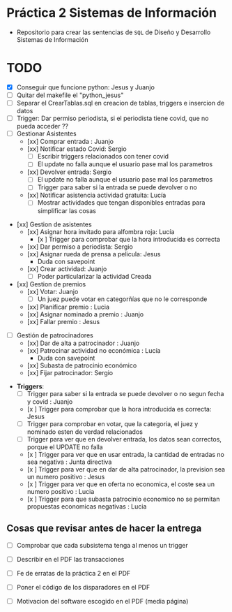 # Práctica 2 Sistemas de Información

* Repositorio para crear las sentencias de `SQL` de Diseño y Desarrollo Sistemas de Información

# TODO

* [x] Conseguir que funcione python: Jesus y Juanjo
* [ ] Quitar del makefile el "python_jesus"
* [ ] Separar el CrearTablas.sql en creacion de tablas, triggers e insercion de datos
* [ ] Trigger: Dar permiso periodista, si el periodista tiene covid, que no pueda acceder ??
* [ ] Gestionar Asistentes
    * [xx] Comprar entrada : Juanjo
    * [xx] Notificar estado Covid: Sergio
        * [ ] Escribir triggers relacionados con tener covid
        * [ ] El update no falla aunque el usuario pase mal los parametros
    * [xx] Devolver entrada: Sergio
        * [ ] El update no falla aunque el usuario pase mal los parametros
        * [ ] Trigger para saber si la entrada se puede devolver o no
    * [xx] Notificar asistencia actividad gratuita: Lucía
        * [ ] Mostrar actividades que tengan disponibles entradas para simplificar las cosas
* [xx] Gestion de asistentes
    * [xx] Asignar hora invitado para alfombra roja: Lucía
        * [x ] Trigger para comprobar que la hora introducida es correcta
    * [xx] Dar permiso a periodista: Sergio
    * [xx] Asignar rueda de prensa a pelicula: Jesus
        * Duda con savepoint
    * [xx] Crear actividad: Juanjo
      * [ ] Poder particularizar la actividad Creada
* [xx] Gestion de premios
	* [xx] Votar: Juanjo
        * [ ] Un juez puede votar en categorñías que no le corresponde
	* [xx] Planificar premio : Lucia
	* [xx] Asignar nominado a premio : Juanjo
	* [xx] Fallar premio : Jesus
* [ ] Gestión de patrocinadores
	* [xx] Dar de alta a patrocinador : Juanjo
	* [xx] Patrocinar actividad no económica : Lucía
        * Duda con savepoint
	* [xx] Subasta de patrocinio económico
	* [xx] Fijar patrocinador: Sergio

* **Triggers**:
    * [ ] Trigger para saber si la entrada se puede devolver o no segun fecha y covid : Juanjo
    * [x ] Trigger para comprobar que la hora introducida es correcta: Jesus
    * [ ] Trigger para comprobar en votar, que la categoria, el juez y nominado esten de verdad relacionados
    * [ ] Trigger para ver que en devolver entrada, los datos sean correctos, porque el UPDATE no falla
    * [x ] Trigger para ver que en usar entrada, la cantidad de entradas no sea negativa : Junta directiva
    * [x ] Trigger para ver que en dar de alta patrocinador, la prevision sea un numero positivo : Jesus
    * [x ] Trigger para ver que en oferta no economica, el coste sea un numero positivo : Lucia
	* [x ] Trigger para que subasta patrocinio economico no se permitan propuestas economicas negativas : Lucia

## Cosas que revisar antes de hacer la entrega

* [ ] Comprobar que cada subsistema tenga al menos un trigger
* [ ] Describir en el PDF las transacciones
* [ ] Fe de erratas de la práctica 2 en el PDF
* [ ] Poner el código de los disparadores en el PDF
* [ ] Motivacion del software escogido en el PDF (media página)

